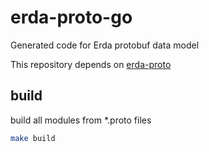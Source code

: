 # erda-proto-go
Generated code for Erda protobuf data model

This repository depends on [erda-proto](https://github.com/erda-project/erda-proto-go)

## build
build all modules from *.proto files
```sh
make build
```
